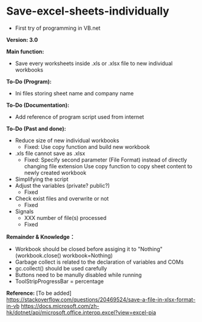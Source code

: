 # Save-excel-sheets-individually
- First try of programming in VB.net

**Version: 3.0**

**Main function:**
- Save every worksheets inside .xls or .xlsx file to new individual workbooks

**To-Do (Program):**
  - Ini files storing sheet name and company name
  
**To-Do (Documentation):**
  - Add reference of program script used from internet
  
**To-Do (Past and done):**

  - Reduce size of new individual workbooks
    - Fixed: Use copy function and build new workbook
  - .xls file cannot save as .xlsx
    - Fixed: Specify second parameter (File Format) instead of directly changing file extension
           Use copy function to copy sheet content to newly created workbook
  - Simplifying the script
  - Adjust the variables (private? public?)
    - Fixed
  - Check exist files and overwrite or not
    - Fixed
  - Signals
    - XXX number of file(s) processed
    - Fixed

**Remainder & Knowledge：**
- Workbook should be closed before assiging it to "Nothing" (workbook.close() workbook=Nothing)
- Garbage collect is related to the declaration of variables and COMs
- gc.collect() should be used carefully
- Buttons need to be manully disabled while running
- ToolStripProgressBar = percentage

**Reference:**
[To be added]
https://stackoverflow.com/questions/20469524/save-a-file-in-xlsx-format-in-vb
https://docs.microsoft.com/zh-hk/dotnet/api/microsoft.office.interop.excel?view=excel-pia
